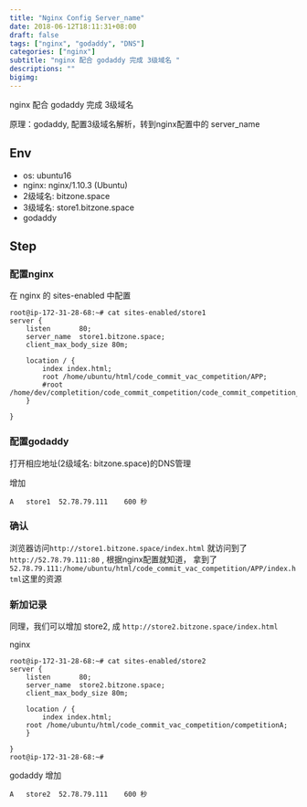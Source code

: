 ```yaml
---
title: "Nginx Config Server_name"
date: 2018-06-12T18:11:31+08:00
draft: false
tags: ["nginx", "godaddy", "DNS"]
categories: ["nginx"]
subtitle: "nginx 配合 godaddy 完成 3级域名 "
descriptions: ""
bigimg:
---
```


nginx 配合 godaddy 完成 3级域名 

原理：godaddy, 配置3级域名解析，转到nginx配置中的 server_name

## Env
- os: ubuntu16
- nginx: nginx/1.10.3 (Ubuntu)
- 2级域名: bitzone.space
- 3级域名: store1.bitzone.space
- godaddy

## Step

### 配置nginx

在 nginx 的 sites-enabled 中配置
```
root@ip-172-31-28-68:~# cat sites-enabled/store1
server {
    listen       80;
    server_name  store1.bitzone.space;
    client_max_body_size 80m;

    location / {
        index index.html;
	    root /home/ubuntu/html/code_commit_vac_competition/APP;
        #root /home/dev/completition/code_commit_competition/code_commit_competition_food_blockChainCheck;
    }

}
```

### 配置godaddy

打开相应地址(2级域名: bitzone.space)的DNS管理

增加
```
A	store1	52.78.79.111	600 秒
```

### 确认

浏览器访问`http://store1.bitzone.space/index.html` 就访问到了 `http://52.78.79.111:80` , 根据nginx配置就知道， 拿到了 `52.78.79.111:/home/ubuntu/html/code_commit_vac_competition/APP/index.html`这里的资源

### 新加记录

同理，我们可以增加 store2, 成 `http://store2.bitzone.space/index.html`

nginx
```
root@ip-172-31-28-68:~# cat sites-enabled/store2
server {
    listen       80;
    server_name  store2.bitzone.space;
    client_max_body_size 80m;

    location / {
        index index.html;
	root /home/ubuntu/html/code_commit_vac_competition/competitionA;
    }

}
root@ip-172-31-28-68:~#
```

godaddy
增加
```
A	store2	52.78.79.111	600 秒
```



